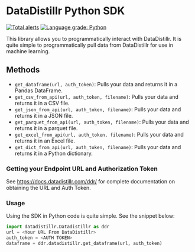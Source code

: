 # DataDistillr Python SDK

[![Total alerts](https://img.shields.io/lgtm/alerts/g/datadistillr/datadistillr-python-sdk.svg?logo=lgtm&logoWidth=18)](https://lgtm.com/projects/g/datadistillr/datadistillr-python-sdk/alerts/)
[![Language grade: Python](https://img.shields.io/lgtm/grade/python/g/datadistillr/datadistillr-python-sdk.svg?logo=lgtm&logoWidth=18)](https://lgtm.com/projects/g/datadistillr/datadistillr-python-sdk/context:python)

This library allows you to programmatically interact with DataDistillr.  It is quite simple to programmatically pull data 
from DataDistillr for use in machine learning. 

## Methods
* `get_dataframe(url, auth_token)`: Pulls your data and returns it in a Pandas DataFrame.
* `get_csv_from_api(url, auth_token, filename)`:  Pulls your data and returns it in a CSV file.
* `get_json_from_api(url, auth_token, filename)`:  Pulls your data and returns it in a JSON file.
* `get_parquet_from_api(url, auth_token, filename)`:  Pulls your data and returns it in a parquet file.
* `get_excel_from_api(url, auth_token, filename)`:  Pulls your data and returns it in an Excel file.
* `get_dict_from_api(url, auth_token, filename)`:  Pulls your data and returns it in a Python dictionary.

### Getting your Endpoint URL and Authorization Token
See https://docs.datadistillr.com/ddr/ for complete documentation on obtaining the URL and Auth Token.

### Usage 
Using the SDK in Python code is quite simple.  See the snippet below:
```python
import datadistillr.Datadistillr as ddr
url = <Your URL From DataDistillr>
auth_token = <AUTH TOKEN>
dataframe = ddr.datadistillr.get_dataframe(url, auth_token)
```